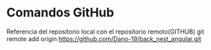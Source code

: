 # Comandos GitHub
Referencia del repositorio local con el repositorio remoto(GITHUB)
git remote add origin https://github.com/Dano-19/back_nest_angular.git
